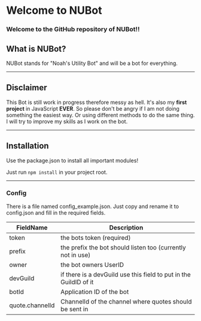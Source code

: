 # Welcome to NUBot

### Welcome to the GitHub repository of NUBot!!

## What is NUBot?
NUBot stands for "Noah's Utility Bot" and will be a bot for everything.
--- -
## Disclaimer
This Bot is still work in progress therefore messy as hell. It's also my **first project** in JavaScript **EVER**. 
So please don't be angry if I am not doing something the easiest way. Or using different methods to do the same thing.
I will try to improve my skills as I work on the bot.
--- -
## Installation
Use the package.json to install all important modules!

Just run `npm install` in your project root.
--- -
### Config
There is a file named config_example.json. Just copy and rename it to config.json and fill in the required fields.

| FieldName | Description |
| ----------- | ----------- |
| token | the bots token (required) |
| prefix | the prefix the bot should listen too (currently not in use) |
| owner | the bot owners UserID |
| devGuild | if there is a devGuild use this field to put in the GuildID of it |
| botId | Application ID of the bot |
| quote.channelId | ChannelId of the channel where quotes should be sent in |